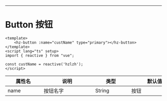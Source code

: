 ----
# **Button 按钮**
<hz-button name="hzlzh" type="primary" ></hz-button>

```vue
<template>
    <hz-button :name="custName" type="primary"></hz-button>
</template>
<script lang="ts" setup>
import { reactive } from "vue";

const custName = reactive('hzlzh');
</script>
```

| <div style="width: 100px">属性名</div> | <div style="width: 150px">说明</div> | <div style="width: 100px">类型</div> | <div style="width: 150px">默认值</div> |
|-------------------------------------|------------------------------------|------------------------------------|-------------------------------------|
| name                                | 按钮名字                               | String                             | 按钮                                  |

